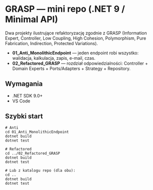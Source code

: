 # GRASP — mini repo (.NET 9 / Minimal API)

Dwa projekty ilustrujące refaktoryzację zgodnie z GRASP (Information Expert, Controller, Low Coupling, High Cohesion, Polymorphism, Pure Fabrication, Indirection, Protected Variations).

- **01_Anti_MonolithicEndpoint** — jeden endpoint robi wszystko: walidacja, kalkulacja, zapis, e-mail, czas.
- **02_Refactored_GRASP** — rozdział odpowiedzialności: Controller + Domain Experts + Ports/Adapters + Strategy + Repository.

## Wymagania
- .NET SDK 9.0+
- VS Code

## Szybki start
```pwsh
# Anti
cd 01_Anti_MonolithicEndpoint
dotnet build
dotnet test

# Refactored
cd ../02_Refactored_GRASP
dotnet build
dotnet test

# Lub z katalogu repo (dla obu): 
cd ..
dotnet build
dotnet test
```
